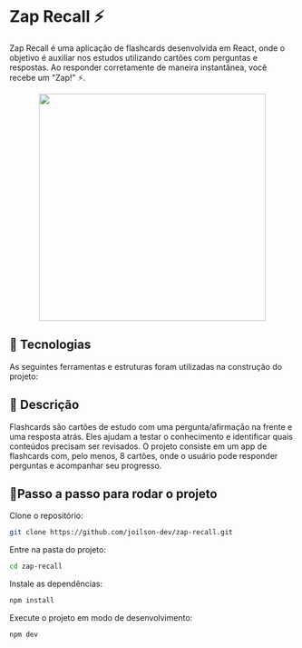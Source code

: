 # Zap Recall ⚡

Zap Recall é uma aplicação de flashcards desenvolvida em React, onde o objetivo é auxiliar nos estudos utilizando cartões com perguntas e respostas. Ao responder corretamente de maneira instantânea, você recebe um "Zap!" ⚡.


<p align="center">
  <img height="400" src="./src/assets/zapRecall.gif">
</p>

## 🎯 Tecnologias
As seguintes ferramentas e estruturas foram utilizadas na construção do projeto:


## 🎯 Descrição

Flashcards são cartões de estudo com uma pergunta/afirmação na frente e uma resposta atrás. Eles ajudam a testar o conhecimento e identificar quais conteúdos precisam ser revisados. O projeto consiste em um app de flashcards com, pelo menos, 8 cartões, onde o usuário pode responder perguntas e acompanhar seu progresso.


## 🚀Passo a passo para rodar o projeto
Clone o repositório:


```bash
git clone https://github.com/joilson-dev/zap-recall.git
```

Entre na pasta do projeto:

```bash
cd zap-recall
```
Instale as dependências:

```bash
npm install
```
Execute o projeto em modo de desenvolvimento:

```bash
npm dev
```
